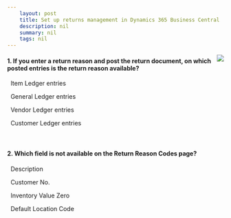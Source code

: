 ```yaml
---
    layout: post
    title: Set up returns management in Dynamics 365 Business Central  
    description: nil
    summary: nil
    tags: nil
---
```



 <a target="_blank" href="https://docs.microsoft.com/en-us/learn/modules/setup-returns-management-dynamics-365-business-central/4-check/"><i class="fas fa-external-link-alt"></i> </a>
 <img align="right" src="https://docs.microsoft.com/en-us/learn/achievements/setup-returns-management-dynamics-365-business-central.svg">
####  1. If you enter a return reason and post the return document, on which posted entries is the return reason available?


<i class='fas fa-check-square' style='color: Dodgerblue;'></i> &nbsp;&nbsp;Item Ledger entries

<i class='far fa-square'></i> &nbsp;&nbsp;General Ledger entries

<i class='far fa-square'></i> &nbsp;&nbsp;Vendor Ledger entries

<i class='far fa-square'></i> &nbsp;&nbsp;Customer Ledger entries
<br />
<br />
<br />

####  2. Which field is not available on the Return Reason Codes page?


<i class='far fa-square'></i> &nbsp;&nbsp;Description

<i class='fas fa-check-square' style='color: Dodgerblue;'></i> &nbsp;&nbsp;Customer No.

<i class='far fa-square'></i> &nbsp;&nbsp;Inventory Value Zero

<i class='far fa-square'></i> &nbsp;&nbsp;Default Location Code
<br />
<br />
<br />
